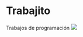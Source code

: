# Trabajito
Trabajos de programación
<img src="https://img.freepik.com/vector-gratis/programador-trabajando-estilo-plano_52683-15041.jpg?size=338&ext=jpg"/>
